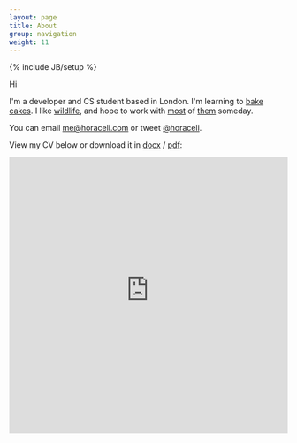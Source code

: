 ```yaml
---
layout: page
title: About
group: navigation
weight: 11
---
```

{% include JB/setup %}

Hi

I'm a developer and CS student based in London. I'm learning to [bake](http://www.getchef.com/chef/) [cakes](https://plus.google.com/photos/+HoraceLi/albums/5953761650711575105/5953761651236865922?pid=5953761651236865922&oid=110726418017724727308). I like [wildlife](https://www.flickr.com/photos/horaceli/8402720495/), and hope to work with [most](http://zookeeper.apache.org/) of [them](http://hadoop.apache.org/) someday.

You can email [me@horaceli.com](mailto:me@horaceli.com) or tweet [@horaceli](http://twitter.com/horaceli).

View my CV below or download it in [docx](https://dl.dropboxusercontent.com/s/q0z69k3dgljhpu0/CV.docx?dl=1) / [pdf](https://dl.dropboxusercontent.com/s/q0z69k3dgljhpu0/CV.docx?get_preview=1):

<embed src="https://dl.dropboxusercontent.com/s/q0z69k3dgljhpu0/CV.docx?get_preview=1" type="application/pdf" width="100%" height="500">